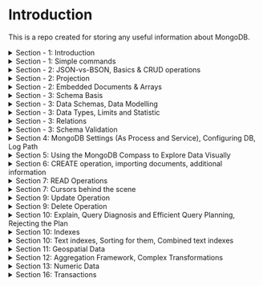 # Introduction 
This is a repo created for storing any useful information about MongoDB.

<details>
<summary>Section - 1: Introduction</summary>

* MongoDB Data structure:  

![mongoDB](Section-1/intro-structure.jpg)

* MongoDB data format (document-oriented storage format):

![data-format](Section-1/2-data-format.jpg)

* BSON data-format and what is under the hood:

![BSON](Section-1/3-no-schema.jpg)

* MongoDB Ecosystem:

![Ecosystem](Section-1/4-ecosystem.jpg)

* Work with MongoDB:

![mongodb](Section-1/9-work-with-mongo.jpg)
![mongodb2](Section-1/10-inside.jpg)

* Implicit operations in Mongo:

![console output](Section-2/1-implicit.jpg)

## Start working with MongoDB

To add mongo command to your command line:  
<b> win - environment variables - advanced tab - environment variables</b>  
Add here a path to your mongoDB.
![image how to do that](Section-1/5-cmd-configuration.jpg)

[useful link](https://dangphongvanthanh.wordpress.com/2017/06/12/add-mongos-bin-folder-to-the-path-environment-variable/)

<b>BTW</b>, to continue working with course you have to stop MongoDB service and start db manually
using "mongo" command from a console. Without it "mongo" command will open mongo service instead of real db.

to stop service - open CMD as admin and `net stop Mongo`

<b>Last step:</b>  
* To make default data storage location: create "data" folder in C: drive and put folder "db" within.
* Otherwise: create another directory (i.e. D:\mongodb-data\db) and put command in cmd:
`mongod --dbpath D:\mongodb-data\db`

<b>Pay attention:</b>
You have to leave your process running (cmd console should be opened) to work with mongoDB service.

* CMD - `mongo`

And now you are in the mongo shell where you can run your commands and queries.
</details>

<details>
<summary>Section - 1: Simple commands</summary>

* `show dbs` - will show existing dbs in selected repository (`--dbpath D:\mongodb-data\db`)
* `use Your_db_name` - will switch to db with selected name. If db does not exist - it will create it automatically.
* `db.products.insertOne({name: "A Book", price: 29.99})` - will create a table named products (it does not exist too) 
in db which we connected to and insert a document inside it.  
Pay attention on non-existing quotation mark in "keys" - you can use key naming without quotations, they will be added
under the hood.  

Here is a console output. InsertedId - generated uniqueId for this insert, acknowledged - it confirms that this data is inserted.
![console output](Section-1/7-console-output-after-insert.jpg)

* `db.products.find()` - retrieves you all data from collection (from table in SQL world).
* `db.products.find().pretty()` - show this data formatted.
![pretty](Section-1/8-find-pretty.jpg)
</details>

<details>
<summary>Section - 2: JSON-vs-BSON, Basics & CRUD operations</summary>

### Summary
![summary](Section-2/24-Summary.jpg)

### Json vs Bson:
![json-vs-bson](Section-2/2-json-vs-bson.jpg)

* You can set _id field manually and do not rely on autogenerated id.
BTW, you can't insert another document with the same _id.

![id](Section-2/3-_id-field.jpg)

## CRUD Operations:

![crud](Section-2/4-crud-1.jpg)
![crud](Section-2/5-crud-2.jpg)

### Read 
Simple filter: `db.flight.find({intercontinental: true}).pretty()`;
Greater than ($gt): `db.flight.find({distance: {$gt: 10000}}).pretty()`;
FindOne: `db.flight.findOne({distance: {$gt: 10000}})`

### InsertMany and Show results using find. Cursor  
Find does not show you all results, it shows you a cursor by default:  
![cursor](Section-2/11-insert-many.jpg)
![cursor](Section-2/12-find-cursor.jpg)

* Bare in mind that mongodb will increment Id to keep the proper element's order. First came element will contain minor identifier:

![crud](Section-2/6-insert-many.jpg)

### UpdateOne
`db.flight.updateOne({distance: 12000}, {$set: {marker: "new field delete"}})` - will update first document which contains distance: 12000.  
Pay attention on <b>$set</b> - all reserved words start from dollar sign. 
This operator means that you would like to update your document with new field.

### UpdateMany
`db.flight.updateMany({}, {$set: {marker: "to Delete!"}})` - empty curly braces `{}` mean all documents in collection.

### Update
`update` operation works like `updateMany`:  
![crud](Section-2/7-update.jpg)

As you may have noticed first modification using set to `delayed: true` has no modified results because our document already
has this value. When we changed the value to false - log shows us that our value has been changed.

The difference between them - you can use it without `$set` operator, update does accept this syntax.
But it works on another manner:
![crud](Section-2/8-update-2.jpg)

It will override all key-value pairs in document!
![crud](Section-2/9-update-3.jpg)

It works very close to `replaceOne`:
![crud](Section-2/10-replaceone.jpg)

### Delete
`db.flight.deleteOne({departureAirport: "TXL"})` - departureAirport: "TXL" will be used as filter to find what exactly
 we want to delete from collection. Only first found a document with "TXL" will be deleted.

### forEach
It is possible to use .forEach operation after find() to do something with every element after filtering:
`db.passengers.find().forEach((passengerData) => {printjson(passengerData)})` - Bear in mind that `forEach` uses syntax according
your MongoDB driver. Shell uses Nodejs syntax.

Pay attention:
That's why you can't use `pretty()` after findOne() method - `pretty()` is a method of a Cursor, findOne does not return cursor,
(and `pretty()` does not exist for a single value), findOne returns a sole value.

</details>

<details>
<summary>Section - 2: Projection</summary>

### Projection
Projection means a mechanism to avoid overfetching from database.  
You can use it as a parameter in `find` method:
* `find({}, {name: 1})` - first parameter is a filter, the second is projection. 1 means - "include this data".

![projection](Section-2/13-projection-overfetching.jpg)
![projection](Section-2/14-projection-2.jpg)

By default it will send you objects with _id (because it is a default property) and "name".

* To exclude _id (or any other field) - `find({}, {_id: 0})` - 0 means exclude.
![projection](Section-2/15-projection-3.jpg)

To only name - `find({}, {name: 1, _id: 0})`/

</details>

<details>
<summary>Section - 2: Embedded Documents & Arrays</summary>

![embedded](Section-2/16-Embedded-doc.jpg)
![embedded](Section-2/17-Embedded-array.jpg)

## Array examples:
![arrays](Section-2/18-embedded-doc-example.jpg)
![arrays](Section-2/19-embedded-doc-example-2.jpg)
  
## Simple arrays with find method
![arrays](Section-2/20-arrays-of-string.jpg)
![arrays](Section-2/21-arrays-filter-by.jpg)

## Array of objects with find method
to use find in embedded document you have to use ".":
`find({"status.description": "your_value"})`

description is an embedded document inside status.  
Pay attention that you must use double quotation around `status.description`.

![arrays](Section-2/22-arrays-filter-by.jpg)
![arrays](Section-2/23-arrays-filter-by.jpg)

</details>

<details>
<summary>Section - 3: Schema Basis</summary>

![schema](Section-3/1-schema.jpg)
![schema](Section-3/2-schemaless-to-sqlworld.jpg)
![schema](Section-3/3-schemaless-to-sqlworld-2.jpg)

* SQL Approach (the same structure for all documents):  
You can assign null to your property. The value of such property will not be assign, but the property will be shown
in your data structure.
`db.products.insertOne({name: "Book", details: null})`

</details>

<details>
<summary>Section - 3: Data Schemas, Data Modelling</summary>

![data-modelling](Section-3/6-data-modelling.jpg)
</details>

<details>
<summary>Section - 3: Data Types, Limits and Statistic</summary>

[good link about how mongodb works inside](https://www.datadoghq.com/blog/monitoring-mongodb-performance-metrics-mmap/)

* Data Types:
![types](Section-3/4-Value-types.jpg)

* to get statistic from your database you have to use `stats()` command;
![stats](Section-3/5-stats.jpg)
To prove that it stores a number instead of float you can use `typeof db.numbers.findOne().a` command.

* MongoDB has a couple of hard limits - most importantly, a single document in a collection (including all embedded documents it might have) must be <= 16mb. Additionally, you may only have 100 levels of embedded documents.
[additional-info](https://docs.mongodb.com/manual/reference/bson-types/)

1. NumberDecimal creates a high-precision double value => NumberDecimal("12.99")
2. NumberInt creates a int32 value => NumberInt(55)
3. NumberLong creates a int64 value => NumberLong(7489729384792)

</details>

<details>
<summary>Section - 3: Relations</summary>

##One to One Relations
![relations](Section-3/7-relations-1.jpg)
![onetoone](Section-3/one-to-one/8-relations-one-to-one-1.jpg)
![onetoone](Section-3/one-to-one/9-relations-one-to-one-2.jpg)

* Example with one-to-one relations and call the data using two steps and variable:

![onetoone](Section-3/one-to-one/10-relations-one-to-one-3.jpg)

It's not the best option of storing data. In such case better to store data like embedded data inside patient document.
In most cases better to use embedded approach. 

* Another one-to-one examples, but using references. You still opt to use different collections: 
It could be possible useful if you try to analyze your data. And it's very good if your data stores in different
collections (for load balancing, for example. Or because we are interesting only in cars).

![onetoone](Section-3/one-to-one/11-relations-one-to-one-reference-4.jpg)
![onetoone](Section-3/one-to-one/12-relations-one-to-one-reference-5.jpg)

##One to Many Relations
![onetomany](Section-3/one-to-many/1-one-to-many-schema-1.jpg)
* And brief example of ref and embedded approaches:

![onetomany](Section-3/one-to-many/2-one-to-many-approaches.jpg)
* Additional example:

![onetomany](Section-3/one-to-many/3-additional-example.jpg)

##Many to Many Relations
![manytomany](Section-3/many-to-many/1-collection-relations.jpg)
* Sql World approach with 3 tables, one of them stores a joint data:

![manytomany](Section-3/many-to-many/2-sql-world-approach.jpg)

* MongoDB Approach:

![manytomany](Section-3/many-to-many/3-mongo-db-approach.jpg)

It allows us to use references within one of the data tables.
Advantages from sql and mongo worlds.
Also no reason to use fully embedded approach for some reasons (over-fetching, possible not up-to-date data and so on).

* Summary:
![summary](Section-3/many-to-many/4-summary.jpg)

## Merging And Joining with $lookup()
![aggregate](Section-3/8-merge-aggregate-lookup.jpg)
* Initial doc is:

![aggregate](Section-3/9-merge-aggregate-lookup2.jpg)
* And the result of aggregate + lookup operator:

![aggregate](Section-3/10-merge-aggregate-lookup3.jpg)

</details>

<details>
<summary>Section - 3: Schema Validation</summary>

![validation](Section-3/validation/1-validation-schema.jpg)
![validation](Section-3/validation/2-levels-and-actions.jpg)

* To declare validation for new collection you have to use explicit collection creation using `createCollection` method.
first  parameter is a new collection name.  
second parameter is its structure: validator + $jsonSchema = validate the schema.
1. Right now $jsonSchema is strongly recommended approach.
2. bsonType: "object" - every coming element should be object-like.
3. required: [] - array of required fields.
4. description - error message.
5. items - you can define nested elements validation.
6. validationAction: 'warn' - only warns you about errors in validation, but not blocks you to send a new document.
<pre>
db.createCollection("newNameOfCollection", {
validator: {
    $jsonSchema: {bsonType: "object", required: ["title", "text", "creator", "comments"], 
    properties: {
     title: { bsonTYpe: "string", description: "must be a string and is required" },
     text: { bsonType: "string", description: "must be a string and is required" },
     creator: { bsonTYpe: "objectId", description: "must be an object and is required" },
     comments: { 
        bsonTYpe: "array",
        description: "must be an array!"
        items: { 
            bsonType: "object",
            required: ["text", "authors"] 
            properties: {
                 text: {
                     bsonType: "string",
                     description: "text must be a string!!"
                 },
                 author: {
                     bsonType: "objectId",
                     description: "author must be an objectId"
                 }
               }
            }
        }
    }
}})
</pre>

* To add\modify validation to already existed collection you have to:
<pre>
db.runCommand({
    collMod: "posts",
    validator: { ...YOUR_VALIDATION_STRUCTURE_AS WE DID BEFORE }
    validationAction: 'warn'
    })
</pre>

this code will succeed. You could see a warning in the log file.(next lecture).

</details>

<details>
<summary>Section 4: MongoDB Settings (As Process and Service), Configuring DB, Log Path</summary>

#### mongod parameters

`--directoryperdb` - each db will be stored in a separate directory (under defined by --dbpath)
 Instead of collection of files - collection of nested folders.

* Linux:
`--fork` - fork process. Works only for Linux. 
[mongodb start vs mongod --fork](https://stackoverflow.com/questions/21329618/whats-the-difference-between-service-mongodb-start-and-mongod/48459859)
to kill MongoDB service process: `use admin` to switch to admin database. And `db.shutdownServer()`;

* Windows:
To run background MongoDB as background service: `net start MongoDB`.  
This command provides you ability to run Mongo as background service.
to kill MongoDB service process: `net stop MongoDB`.

### Save your configurations into configuration file and use it
[configuration file example](Section-4/mongod-configuration-example.cfg)  
To use config file with mongod:
`mongod --config C:/mongod-configuration-example.cfg`
or
`mongod --f C:/mongod-configuration-example.cfg`

It allows you to make a snapshot or blueprint of your mongod configurations.  
Another useful information could be found at mongodb documentation.

### Help
to use help just type help:  
`help admin` - administrative help  
`help connect` - connecting to a db help  
`help keys` - key shortcut
`help misc` - misc things to know
`help mr` - mapreduce.

</details>

<details>
<summary>Section 5: Using the MongoDB Compass to Explore Data Visually</summary>

The MongoDB Compass Docs:   
[https://docs.mongodb.com/compass/master/install/](https://docs.mongodb.com/compass/master/install/)  
Full free version of CompassDB is available free for community.

You can use compass to create databases, collections and documents.
![example](Section-5/1-compass-collection-creation-insert-document.jpg)
Additional features:
![features in compass](Section-5/2-tabs.jpg)

</details>

<details>
<summary>Section 6: CREATE operation, importing documents, additional information</summary>

Available methods:
![methods](Section-6/1-available-methods.jpg)

### Insert
* insert method also works, but not recommended.

* For example after using `db.persons.insert({name: "Phil", age: 25})` you do now await that this new person has an Id, but it has.  
Unlike the insertOne method insert does not show you its new "_id". It could be a real disadvantage, because in real create
operations you want to get an Id of just created object and then - immediately use it in your app (It's an extremely helpful in most cases).

The same story vs insertMany. Its output is not very helpful at all:
![insertmany](Section-6/2-insert.jpg)

### InsertMany
If you use insertMany and send elements with non-unique declared "_id" field - it will raise an error, 
but all elements until <b>first</b> error will be successfully added.  
 
* For example, this one will fail after trying to add "cooking" again:
![insertmany](Section-6/3-insert-many.jpg)
![insertmany](Section-6/4-insert-many.jpg)
* It does not rollback elements which succeeded in inserting.

* To change this behavior you have to use second argument in insertMany method, <b>ordered</b>:  
ordered option will specify how your insert works. If you set it to `ordered: false` all your elements except failed will be inserted.  
In other words, it will continue inserting after fail.
![insertmany-ordered-false](Section-6/5-insertmany-ordered-false.jpg)

* Tip: To Rollback your insert entirely you have to use transactions from transaction module.

### WriteConcern
![writeconcern](Section-6/6-w-j-parameters.jpg)

* What w:0 allows you - it allows you to get immediate response without waiting real data adding to any instance.
The response will be "acknowledge: false" - which means "we are not sure does your request reach the server or not".  
It is super fast, but obviously it does not let you know anything about operations.
![writeconcern](Section-6/7-acknowledge-false.jpg)

* Why storage engine does not store document on the disk first?
because this operation could be quite heavy (take care about indexes, for example), better to store the info into the 
memory first and after that - set it to the disk using "journal ("TODO")".

* Timeout option allows you control create operation time in situations with bad network connection, for example.
in milliseconds.

* Journal parameter (undefined or false is a default parameter):
![journal](Section-6/8-journal.jpg)

### Atomicity
![atomic](Section-6/9-atomic.jpg)

# Importing Data
to import data from json file you have to use `mongoimport`. This command is available globally (not from Mongo terminal mode).
`-d` -database
`-c` -collection name (could be implicitly created)
`--jsonArray` - let your command to know that you send multiple objects, not only one
`--drop` - drop collection before adding (if the collection exist and not empty)
![import](Section-6/10-import-tool.jpg)

</details>

<details>
<summary>Section 7: READ Operations</summary>

## Structure:
![method-filter-operator](Section-7/0-method-filter-operator.jpg)
### Operators:
![operators](Section-7/1-operators.jpg)
![operators](Section-7/2-operator-examples.jpg)

#### Comparision Operators:
1. Examples how to work with top-level properties:
`db.movies.find({runtime: {$eq: 60}})` == `db.movies.find({runtime: 60})`
It's also possible to use not equal operator using `$ne`.
Others could be found in the official documentation.

2. How to work with non-top level properties (because we possibly have lots of embedded fields):
`db.movies.find({"rating.average": {$lt: 60}})` - average is lower than 60.

**Hint 1**: Is you have some genres for your movies in the array, and you try to find "Drama" movies with
`db.movies.find({genres: "Drama"}).pretty()` it also returns you movies with the array of genres where "Drama" is included in.
![array-of-elements-and-filtering](Section-7/3-genres-array-and-filter-operator.jpg)

If you want to find exact films with only "Drama" in array you have to use next operator:
`db.movies.find({genres: ["Drama"]}).pretty()` - will return you only Drama in an array.

**Hint 2**: Pay attention on capital "D" in "Drama" equality. If you try to find any movie with "drama" genre - it will not return you anything.
Case sensitive searching.

#### Logical Operators (nor, or, not, and):
* OR (which means composition of 2 operators):  
`db.movies.find({"rating.average": {$or: [{"rating.average": {$lt: 5}}, {"rating.average": {$gt: 9.3}}]}})` - returns all movies where average rating
is lower than 5 or greater than 9.3.

* NOR very similar with OR:
`db.movies.find({"rating.average": {$nor: [{"rating.average": {$lt: 5}}, {"rating.average": {$gt: 9.3}}]}})` - returns you all movies
Where all conditions do not work (not higher than 9.3 and not lower than 5). Simply say it's the inverse of our previous check.

* AND:
`db.movies.find({"rating.average": {$and: [{genres: "Drama"}, {"rating.average": {$gt: 9.3}}]}})`

The alternative of that is:
`db.movies.find({"rating.average": {$gt: 9}, genres: "Drama"})` - it works the same because by default MongoDB has the concatenation mechanism.  
But what the point of having 2 different ways to get the same results?  
**Here the answer**:  
`db.movies.find({genres: "Horror", genres: "Drama"})` - works in command prompt, but prohibited in Javascript because you can't declare 2 objects keys
with the same name.  
`db.movies.find({$and: [{genres: "Horror"}, {genres: "Drama"}]})` - but this one will work like a charm.  

**But pay attention.**  
`db.movies.find({genres: "Horror", genres: "Drama"})` option will return you results with movies which have
single genres "Drama" or "Horror". Why is that? Because it replaces previously declared "genres" with new value "Drama" (which was declared the last):  
How to check that?  
`db.movies.find({genres: "Horror", genres: "Drama"}).count()` - 23 elements.  
`db.movies.find({genres: "Drama"}).count()` - 23 elements.  
 
**Conclusion**: if you need to use and with one field - you have to use `$and` syntax.

* NOT:
Inverts the result of your filter:  
`db.movies.find({"runtime": {$not: {$eq: 60}})` - not equal to 60.
`db.movies.find({"runtime": {$ne: 60}})` - not equal to 60 too.

#### Element Operators:
Allows you to work with the data of different types - for example when phone number has integer type and string type.
Also, it allows you to check does this property exist and so on:

##### $exist:
`db.users.find({age: {$exists: true}}).pretty()` - shows you which documents have declared age field.  
Pay attention it will return you documents with defined age with "null" value as well.  
To avoid that let's do next:
`db.users.find({age: {$exists: true, $ne: null}}).pretty()` - will return you documents with defined age which is not null.

###### $type:
`db.users.find({phone: {$type: "double"}}).pretty()`
`db.users.find({phone: {$type: ["double", "string"]}}).pretty()` - works as well if you would like to check on multiple types.

###### $regex allow you to search with text (But be aware it has no super performance, especially with big texts, better to use indexes):  
`db.movies.find({summary: {$regex: /musical/}})` - for example it will look for "non-full equality".
But again, it's not the best way of doing that.  
Example:
1. Data:  
`{
               "_id" : ObjectId("5f0f2d0c461a206f6b3ab0a8"),
               "volume" : 100,
               "target" : 120
}
{
               "_id" : ObjectId("5f0f2d0c461a206f6b3ab0a9"),
               "volume" : 89,
               "target" : 80
}
{
               "_id" : ObjectId("5f0f2d0c461a206f6b3ab0aa"),
               "volume" : 200,
               "target" : 177
}`

###### $expr:
2. Find all elements where volume is higher than target:
`db.sales.find({$expr: {$gt: ["$volume", "$target"]} })`  
* $expr - expression
* "$volume" and "$target" - name of the fields 

2.1 It also could be more complex. For example find elements where volume is also higher than additional const value + target is higher than some const value:
`> db.sales.find({$expr: {$gt: [{$cond: {if: {$gte: ["$volume", 190]}, then: {$subtract: ["$volume", 30]}, else: "$volume"}}, "$target" ]}})`
* $cond is related to expression $expr. Condition `$cond` allows you to describe complex conditions.
this condition must be `$gt` greater than `"$target"`.
* $subtract - subtract one value from another
* if then else condition
Result:
`{ "_id" : ObjectId("5f0f2d0c461a206f6b3ab0a9"), "volume" : 89, "target" : 80 }` - because only this documents suits to our condition

if we change our subtract from 30 to 10:
`> db.sales.find({$expr: {$gt: [{$cond: {if: {$gte: ["$volume", 190]}, then: {$subtract: ["$volume", 10]}, else: "$volume"}}, "$target" ]}})`  
Result will be:  
`{ "_id" : ObjectId("5f0f2d0c461a206f6b3ab0a9"), "volume" : 89, "target" : 80 }
 { "_id" : ObjectId("5f0f2d0c461a206f6b3ab0aa"), "volume" : 200, "target" : 177 }` - two values instead of one in the result set.

##### Querying Arrays ($size, $all, $elemMatch):
to find something through complex objects in arrays, for example nested object  
`hobbies: [{title: "Sports", frequency: 3}, {title: "Cooking", frequency: 2}]`
Answer:  
`db.users.find({"hobbies.title": "Sports})` - you can use this operator for nested arrays. Will query all documents which include Sport in hobbies array.

* $size, $all  
Find all movies with genres action and thriller AND size or genre array should be 2. Will query only movies with exact genres.  
`db.movies.find({$and: [{genre: {$all: ["action", "thriller"]}}, {genre: {$size: 2}}]}).pretty()`

* $elemMatch  
Find all users who have hobby "Sports" with frequency 2. Data:  
`hobbies: [{title: "Sports", frequency: 3}, {title: "Cooking", frequency: 2}]`
Answer:  
`db.users.find({$and: [{"hobbies.title": "Sports"}, {"hobbies.frequency": 2}]})` - will not work. It will find all documents with independent values. For example if someone has any hobby with frequency 2 + Sports with frequency 3.  
Here we basically can use $elemMatch:  
`db.users.find({"hobbies": {$elemMatch: {title: "Sports", frequency: 2}}})` - will work.  
**Pay attention on "title" - i use it without writing parent node "hobbies.title" because it returns you the nested document**
 
* Additional example: to find all movies where rating array contains only values between 8 and 10 (using $all and $elemMatch):  
Data Structure:  
`{
         "_id" : ObjectId("5f0f3ddeb1feccd1e8f78a67"),
         "title" : "Supercharged Teaching",
         "meta" : {
                 "rating" : 9.3,
                 "aired" : 2016,
                 "runtime" : 60
         },
         "visitors" : 370000,
         "expectedVisitors" : 1000000,
         "genre" : [
                 "thriller",
                 "action"
         ],
         "ratings" : [
                 10,
                 9,
                 9
         ]
}`  
Answer:   
`> db.movies.find({ratings: {$all: [{$elemMatch: {$gt: 8}}, {$elemMatch: {$lt: 10}} ]}}).pretty()`

</details>

<details>
<summary>Section 7: Cursors behind the scene</summary>

![cursors](Section-7/4-Cursors.jpg)

#### Cursors. Base understandings and additional functions.

* `count()` - using count with a cursor you can find out how much documents you can get.
`db.movies.find().count()`
BTW, when we make such call - we make a call to memory, not to data which comes from file. It happens because after his inner command "run"
it places data into the memory.

* `find()` - when you make a call with find() from the console you can type "it" to get next batch of documents. The MongoDb driver has another command and mechanism to
make the same.

* `next()` - this method works in console and directly with mongoDb driver.  
`db.movies.find().next()`

1. If you call `next()` several times - it will return you the same element? Why? because it executes it from scratch.  
If you store somewhere your dataCursor and make the `next()` call from it - it will return you next element every time.

Example:  
`const dataCursor = db.movies.find() dataCursor.next()`
if you call dataCursor - it will return you 20 documents again.  

2. `forEach` - another operation which could be used with cursor.  
Example:  
`dataCursor.forEach(doc => {printjson(doc)})`. printjson - method provided by MongoDb driver which prints your document on the screen.
**Pay attention. You will no longer able to use "it" to see more. After using forEach with the cursor it will return you all remain documents in db (obviously after prev next() calls)**

3. if you make a call to `next()` after `forEach` - it will show you an error because the cursor will be exhausted.  
You can check it using `hasNext()` function with cursor: `dataCursor.hasNext()`, With hasNext you can safety use `next()`.

#### Cursors. Sorting results.
You can sort alphabetically, or by number. You have to call it after `find()` and before `pretty()`.
`db.movies.find().sort({"rating.average": 1}).pretty()`  
1 - means ascending  
-1 - descending. Returns doc with the highest average rating first.

You can use several sorting fields:  
`db.movies.find().sort({"rating.average": 1, runtime: -1}).pretty()` - by average rating, then by runtime.

* Tip: For obvious reasons sort is available only for cursors after find, it is not available after findOne().

#### Cursors. Skipping and Limiting.
* `skip()`. You can use skipping for pagination on your website, for example.  
`db.movies.find().sort({"rating.average": 1, runtime: -1}).skip(10).pretty()` -- skip 10 documents.
We are also able to skip much higher than 20 (default cursor documents amount). It is possible to `skip(100)` for example.

* `limit()`. Limit allows you to limit amount of documents retrieving by the cursor.  
Interesting detail.
`db.movies.find().sort({"rating.average": 1, runtime: -1}).skip(10).limit(10).count()` - returns you total amount of documents in the collection.  
But if you try to see results by `db.movies.find().sort({"rating.average": 1, runtime: -1}).skip(10).limit(10).pretty()` - it will return you only 10 elements.
This method is also very useful for pagination.

**Pay attention. Orders of the methods matter! It matters when you use directly with a driver. But using with a cursor it doesn't matter, cursor place it in the right order for you under the hood!**

#### Cursors. Projection.
##### Projection for objects and embedded documents:  
* Using projection you can control which data returned. What does it mean? It means how we extract the data fields.  
To do that you have to pass second argument to `find`. First one is responsible for the filter criteria.  
`db.movies.find({}, {name: 1, genres: 1, runtime: 1, rating: 1, image: 0}).pretty()` -- all fields which are not mentioned here (or if they were mentioned explicitly with 0) - are not included.  
* There are one exception - _id field. It is included if you don't specify it with 1. You can exclude it  set to 0 explicitly:  
 `db.movies.find({}, {name: 1, genres: 1, runtime: 1, rating: 1, image: 0, _id: 0}).pretty()`
* you could also project for embedded documents:  
 `db.movies.find({}, {"schedule.time": 1}).pretty()` - will return you a schedule embedded document only with mentioned field. Other fields will not be included.

##### Projection for arrays:

1. `db.movies.find({"genres": "Drama"}, {"genres.$": 1})`  - This query means that we filtering every movie by genres which include "Drama" (genres is an array). But after that we tell mongo to fetch only first genre from the array.  
![cursors](Section-7/5-projection-for-arrays.jpg)
Another example: 
![cursors](Section-7/6-projection-for-arrays-2.jpg)
It looks a bit strange. Let me explain how it works. Technically "Horror" is a first matching element. Drama is lower. That's why after projection we see only him.

2. `$elemMatch`. Sometimes your want to pull some items which are not you queried for. In such situation you can use $elemmatch. It also available for you in projection.  
`db.movies.find({"genres": "Drama"}, {genres: {$elemMatch: {$eq: "Horror"}}})` 
![cursors](Section-7/7-projection-for-arrays-3.jpg)
You see empty field because "Horror" did not simply include into them.

##### Projection. $slice for arrays.
`$slice` allows you to pull specified amount of elements from array.
`db.movies.find({"genres": "Drama"}, {genres: {$slice: 2}, name: 1}})` - this example will return you series with name, id(added by default) and 2 genres.  
With slice operator you can use array form:
`db.movies.find({"genres": "Drama"}, {genres: {$slice: [1, 2], name: 1}})` - first parameter is amount of elements what you would like to skip. The second one - is the amount of element to pull.

</details>

<details>
<summary>Section 9: Update Operation</summary>

![update](Section-8/1-intro.jpg)
#### Updating fields using "updateOne()", "updateMany()" and $set.

</details>

<details>
<summary>Section 9: Delete Operation</summary>

1. `deleteOne` operator let you delete one with query selector:  
`db.persons.deleteOne({name: 'Chris'})`

2. `deleteMany` let you delete several records match your condition:  
`db.persons.deleteMany({age: {$gt: 30}, isSporty: true}})`
`db.persons.deleteMany({age: {$exist: false}, isSporty: true}})`

3. to delete all records in collection:  
`db.persons.deleteMany({})`
`db.persons.drop()` - but pay attention, for the application it's not a typical task, and you should add some restriction to  forbid such action.
Delete some records is okay, but drop of all collection looks like a strange wish. 
`db.dropDatabase()` - to drop the entire database. To drop it you must first use another database using `use` operator and then call `dropDatabase` on your target you need to delete.
</details>


<details>
<summary>Section 10: Explain, Query Diagnosis and Efficient Query Planning, Rejecting the Plan</summary>

#### Explain()
To understand what mongoDB did and how it derived results for any commands (except insert) you can use `explain`:
![explain](Section-10/4-explain.jpg)
![explain](Section-10/8-explain-params.jpg)

* Under `winning plan` you might notice stage: COLLSCAN. It means it looked throughtout entire collection to find a result set.
* Also here is `rejectedPlans` - plan which were tried but they was worst than winning by performance.
This property is an empty collection because of no plans except COLLSCAN to find all results in a current situation.

Explain has a bunch of commands:
`db.contacts.explain("executionStats").find({"dob.age": {$gt: 60}})` - detailed explanation.
* `"executionTimeMillis" : 0,` - tells you about execution time.
* ` "totalDocsExamined" : 5000,` - docs in our collection (because of COLLSCAN).  

### Efficient Queries 
![explain](Section-10/9-explain-covered-queries.jpg)
Let's discuss "totalDocsExamined" parameter. It should be as low as possible. For example, if you are looking for a document
with name "Max" in your collection, and you have an index on this field - you will notice the "totalDocsExamined" value will not be null (even if you have a one document in your collection).  

Index has not only pointer to the document, but also a value - in this situation the name will be his value. To avoid this extra-examination - let's change our query from  
`db.persons.explain("executionStats").find({name: "Max"})`  To `db.persons.explain("executionStats").find({name: "Max"}, {_id: 0, name: 1})`.  
You will notice 'totalDocsExamined' will become 0. It will use the value "Max" directly from the index, but not from the pointed data itself.

### How mongoDB rejects the plan
How exactly does mongodb figure out which plan is better?  
1) Mongo does through indexes which could help you with your query. (for example if you have an index for 2 fields - should mongo use only first field from index or both)
`db.persons.createIndex({"dob.age": 1, name: 1})`  
`db.persons.find({name: 'Max', age: {$gt: 29}})`. One of the rejected plans will be the plan which uses only age field (it can't use a name field because name is not on the first place)
MongoDb does the race for approaches between each other and tests which one can query 1000 documents first.  
![explain](Section-10/10-winning-plan.jpg)

Another options why mongodb will make the race again:
![explain](Section-10/11-update-plan-conditions.jpg)

* To understand what plans had a race you have to call `db.persons.explain("allPlansExecution").find({name: 'Max', age: 29})`.  
It will scan all indexes for you and how they perform with your data with comparisons how long they would take in different combinations or entirely without them.

</details>

<details>
<summary>Section 10: Indexes</summary>

![indexes](Section-10/1-intro.jpg)
![indexes](Section-10/2-indexes.jpg)
![indexes](Section-10/3-speed.jpg)

### 2 Ways how to create indexes
![indexes](Section-10/15-2ways-of-creating-indexes.jpg). 
If you add you index in a foreground you locks your collection on writing. It's not able for production db. That's why you can use index creation in a background.
1) To create it in a classic way (foreground) - `dp.yourcollection.createIndex({field: 1})`.  
2) To create it in a background - `dp.yourcollection.createIndex({field: 1}, {background: true.})`

### Explain()
To understand what mongoDB did and how it derived results for any commands (except insert) you can use `explain`:
![indexes](Section-10/4-explain.jpg)

* Under `winning plan` you might notice stage: COLLSCAN. It means it looked throughtout entire collection to find a result set.
* Also here is `rejectedPlans` - plan which were tried but they was worst than winning by performance.
This property is an empty collection because of no plans except COLLSCAN to find all results in a current situation.

Explain has a bunch of commands:
`db.contacts.explain("executionStats").find({"dob.age": {$gt: 60}})` - detailed explanation.
* `"executionTimeMillis" : 0,` - tells you about execution time.
* ` "totalDocsExamined" : 5000,` - docs in our collection (because of COLLSCAN).  
Result before index:  
![indexes](Section-10/7-explanation-before-index.jpg)  

### Index. Default index.
* To get all indexes you have to type:
`db.persons.getIndexes()`.  Mongodb always maintains the default index in _id field for you.

* To create an index you have to type:
`db.persons.createIndex({"dob.age": 1})`  
1 - for ascending order in the index.  
-1 - for descending order in the index.  
It doesn't make much sense except situations when you do sort of your results - it will speed up your query.  
![indexes](Section-10/5-create-index.jpg)

after that let's see how changed our query explanation:  
![indexes](Section-10/6-explanation-after-index.jpg)  

Execution time downs to 3.  
And now you might see 2 stages in scan - `fetch` and `ixscan`:  
`ixscan` - goes through indexes to find needed keys (which fits our requirements).  
`fetch` - goes through the key collection and gets all results.

Other values could be compared with previous slide.

**Pay Attention**
* The restriction of index is the data fetching trying to find very common values or non-existent values:
`db.contacts.explain("executionStats").find({"dob.age": {$gt: 20}})` - this query will work twice slower than without indexes at all
because all our persons are older than 20, and our query must check all indexes and then - all records (5000 index keys + 5000 elements in collection).  
* Indexes are also inefficient for boolean (because of only 2 values) and for string field "gender" (for example).

Take care about your query scenarios. Indexes are very useful if your data spread well.

### Index, Parameters order in your query and index fields ordering.
if you create an index for 2 fields:  
`db.persons.createIndex({"dob.age": 1, name: 1})`  
It doesn't matter how you call your data:  
`db.persons.find({name: 'Max', age: {$gt: 29}})` or `db.persons.find({age: {$gt: 29}, name: 'Max'})`.  
Index will be applied for both. MongoDb automatically reverse parameters in query for us.

### Compound Index
To create compound index: `db.persons.createIndex({"dob.age": 1, gender: 1})`.  
Obviously this index would be helpful when you're using filter by age and gender.
**But pay attention**, despite how SQL works this compound index in mongodb will speed up your queries which filter only "dob.age".
1) It happened because indexes work from left to right and the `db.persons.find({"dob.age": {$gt: 35}})` will also use `"indexName: "dob.age_1_gender_1".` compound index.  
2) For `gender` alone it does not work.

### Indexes for Sorting
For ordering Mongodb uses only 42MB of internal storage (for fetched documents) and if you don't use indexes you can face with timeout (when too much data to sort and it's not possible for mongo).
That's why you need indexes not only to speed up your queries but also be able to make such query.

### Unique Index
`db.persons.createIndex({email: 1}, {unique: true})` - you have to simply add the parameter.

### Partial Index and Partial Filters
If would be useful if you need for example to query all people which are retired and older than 60.  
If you apply an index on your age field - your index would be unnecessary big. Index also eats your disk space.  
Partial indexes are drastically smaller and could be useful in some cases (for example, when you are looking persons only older than 60).  
In this situation you can apply a partial index:  
1) `db.persons.createIndex({"dob.age": 1}, {partialFilterExpression: {"dob.age": {$gt: 60} }})` - if your case just to filter all persons older than 60.  
2) `db.persons.createIndex({"dob.age": 1}, {partialFilterExpression: {gender: "male"}})` - but if you are filtering also by male gender. -- This index will apply only for documents with gender "male". 

**Be aware of the second index**  
What do i mean? I mean if you apply such index but you use the next query: `db.persons.find({"dob.age": {$gt: 60}})` - mongo will decide that's its too risky too use index with gender because you do not use gender in filtering explicitly.  
To call it properly and use your recently created index: `db.persons.find({"dob.age": {$gt: 60}, gender: "male"})`.

To control what's going on and why - use `explain()`.

#### Non-existing values and unique indexes
Also, be aware. If you add an unique index for field - undefined value will be also a unique value, you can't add two documents **without** this field.
`db.persons.insertMany([{name: 'Max', email: "testemail@gmail.com"},{ name: 'Anna' }, { name: 'Gregor' }])` - second and third doc are without email. And if you have an unique index on `email` field - Mongodb does not allow you to perform such InsertMany.  
To avoid such situation just use a partial index and set existing: `db.persons.createIndex({email: 1}, {unique: true, partialFilterExpression: {email : {$exists: true}}})` 

### Time-To-Live (TTL) indexes
Such kind of indexes could be useful for self-destroying data like sessions of users.  
`db.sessions.insertOne({data: "randomtext", createdAt: new Date()})`
`db.sessions.createIndex({createdAt: 1}, {expireAfterSecond: 10})` - expireAfterSeconds parameter works only on date fields. It could be added but will be ignored. This parameter means that this element will be deleted after 10 second from adding it to collection.

### Multi-key index, index for array
* Multikey index is an index which apply to arrays. You can find a boolean "multiKey" field in you winning plan using explain().  
* Let's add some data: `db.persons.insertOne({name: "Max", hobbies: ["Cooking", "Sports"], addresses: [{street: "Main Street"}, {street: "Second Street"}]})`.  
And now:  
`db.persons.createIndex({hobbies: 1})`
They work like classic index, but it stores differently. It pulls out all key from array and stores as a separate element in your index.  
If your array has 4k elements - your index also will store 4k elements one per each element in the array. You should bear this in mind.  
* It's also possible to use index on the array of objects, but it will use COLLSCAN instead of IXSCAN with the next query:  
`db.persons.createIndex({addresses: 1})`  
After using `db.persons.explain("executionStats").find({"addresses.street": "Main Street"})`
![indexes](Section-10/12-index-for-arrays.jpg).  
The reason of that, of course, because the index holds the whole documents, not the fields.  
* **BUT** If you change a bit your find operation to work with objects - it will work using IXSCAN:  
`db.persons.explain("executionStats").find({"addresses": {street: "Main Street"}})`
* Another capability is to create an index on another manner - on a field inside the documents:  
`db.persons.createIndex({"addresses.steet": 1})`. It also will be a multi-key index and will work like a charm with the `db.persons.explain("executionStats").find({"addresses.street": "Main Street"})`.

### Restrictions for array indexes
Restrictions relate to compound indexes for 2+ array fields.  
data: `db.persons.insertOne({name: "Max", hobbies: ["Cooking", "Sports"], addresses: [{street: "Main Street"}, {street: "Second Street"}]})`  
`db.persons.createIndex({name: 1, hobbies: 1})`. That does work. 1 multi-key(array) field. Another (name) is a string.
`db.persons.createIndex({addresses: 1, hobbies: 1})`. That does not work for 2 arrays fields.

</details>

<details>
<summary>Section 10: Text indexes, Sorting for them, Combined text indexes</summary>

#### Text indexes
* It's an ability to avoid regex using due it's not well performance.
![indexes](Section-10/13-text-index.jpg)  
How to properly create it:
`db.products.createIndex({description: "text"})` instead of `db.products.createIndex({description: 1})`.  
Will create a special index which allows you to search by a part of the description.

* To utilize it: `db.products.find({$text: {$search: "awesome"}})`.  
No worries about capital cases - all store in the index using lower-case.

* In base scenarios it doesn't really matter which order you place search words in. But sometimes it's important.
to use it with ordering you have to use "score" inside $search operator:
`db.products.find({$text: {$search: "awesome"}}, {score: {$meta: "textScore"}}).pretty()`
![indexes](Section-10/14-score-text-index.jpg)
You can use it to order you result set or find the best result for you:  
`db.products.find({$text: {$search: "awesome"}}, {score: {$meta: "textScore"}}).sort({score: {$meta: "textScore"}}).pretty()`

#### Drop text index
You can't drop text index by field writing `db.products.dropIndex({title: "text"})`; It doesn't work.
But you can drop it using indexname:
`dp.products.getIndexes()` and then get name from "name" field (i.e. "description_text")  
`dp.products.dropIndex("description_text")`

#### Combined Text indexes
Its not possible to create several text indexes on one document! But we can merge several text field into one text index.  
1) you have to drop your previous text index
2) you can add a new one on multiple fields: `dp.products.createIndex({title: "text", description: "text"})`

It will let you search by several fields using index and `db.products.find({$text: {$search: "A Bool title"}})` (which comes from title field)

#### Exclude words from text indexes
To exclude words from search you can simply use -t key:  
`db.products.find({$text: {$search: "Awesome -t-shirt"}})` - will exclude texts where "shirt" appears.

#### Setting Default Language, using weights.
* Default language: 
To manually assign default language you can simply say: `dp.products.createIndex({title: "text", description: "text"}, {default_language: "german"})`.
There is a list of support languages, you can't type here whatever you want.
What it allows you? It defines which words and articles\stopwords\prefixes will be removed. ('is will be removed in English', 'ist' will be removed in German) 

But if you use different languages in different languages better to do next:
`db.products.find({$text: {$search: "A Bool title", $language: "german"}})`

* Weights:
When you create a combined index you can specify your field weights. It could be important when mongo calculates the score of the results.  
`dp.products.createIndex({title: "text", description: "text"}, {weights: {title: 1, description: 10}})` - description would be worth 10 times as much as title.   
To check your weights and how it affets the final score:  
`db.products.find({$text: {$search: "awesome"}}, {score: {$meta: "textScore"}}).pretty()`

#### Case sensitive
`db.products.find({$text: {$search: "A Bool title", $caseSensitive: true}})`


</details>

<details>
<summary>Section 11: Geospatial Data</summary>

![intro](Section-11/1-intro.jpg)

### Adding
Structure:  
`db.places.insertOne({name: "California Academy", location: { type: <GeoJSON type>, coordinates: <coordinates> }})`
To add a GeoJSON location you have to write the next (For Point type):  
`db.places.insertOne({name: "California Academy", location: { type: "Point", coordinates: [-122, 47] }})`

### Geo Query
#### To find what is near to the next point:  
`db.places.find({location: {$near: {$geometry: { type: "Pont", coordinates: [-122, 47]}}}})`  
location comes from our collection field, it is not a reserved word.

you can use $maxDistance and $minDistance as well (in meters):
`db.places.find({location: {$near: {$geometry: { type: "Pont", coordinates: [-122, 47]}, $maxDistance: 30, $minDistance: 10}}})`  

First, it will show you an error:  
![error](Section-11/2-error.jpg)
To let it work you have to add a special GeoJSON index to your collection.

#### To find something inside certain area (inside polygon):
create a variable to manipulate data easier:  
`const p1 = [-122.4547, 37.774]`
`const p2 = [-122.4503, 37.766]`
`const p3 = [-122.5102, 37.76411]`
`const p4 = [-122.51088, 37.7711]`

to Find all of our points inside this polygon:  
`db.places.find({location: {$geoWithin: {$geometry: {type: "Polygon", coordinates: [[p1,p2,p3,p4,p1]]}}}})` - pay attention on the array inside array!

#### To find out is a User inside area (find all areas which your point belongs to):
1) let's store our area inside database first.  
`db.areas.insertOne({name: "Golden Gate Park", area: {type: "Polygon", coordinates: [[[-122.4547, 37.774], [-122.4503, 37.766], [-122.5102, 37.76411], [-122.51088, 37.7711], [-122.4547, 37.774]]]}})`
2) create index (on area field): `db.areas.createIndex({area: "2dsphere"})`
3) find all areas where your point belongs to: $geoIntersects  `db.areas.find({area:{$geoIntersects: {$geometry: {type: "Point", coordinates: [-122.49089, 37.7699] } }}})`  
It will return you your area which was previously added in areas collection.

#### To find everything inside radius:
pay attention on 1/6378.1 - translation from kilometers to radians.
`db.places.find({location: {$geoWithin: {$centerSphere: [[-122.4620, 37.7286], 1 / 6378.1 ]}}})`

### Geospatial index
to add an index:  
`db.places.createIndex({location: "2dsphere"})` - 2dsphere is a special index format for geospatial data.
location comes from our collection field, it is not a reserved word.

</details>

<details>
<summary>Section 12: Aggregation Framework, Complex Transformations</summary>

![aggregation framework](Section-12/1.jpg)
You can use pipeline stages in `db.collection.aggregate` and `db.aggregate methods`.  

**Pay attention**: aggregate use cursor, it will not loop up all your collection.
To speed up it you can use indexes to search through indexes first and take their advantages.

* To use multiline insert(leave your brackets open):  
![aggregation framework](Section-12/2-aggregate-multiline.jpg)

### Find stage using $match.
example: `db.persons.aggregate([{$match: {gender: "female"}}])`

### Group stage


</details>

<details>
<summary>Section 13: Numeric Data</summary>

![numeric data](Section-13/1-numbers.jpg)

### Int32
To insert a value of default type (float) into collection: `db.persons.insertOne({age: 29})`.  
To insert a number: `db.persons.insertOne({age: NumberInt(29)})` or `db.persons.insertOne({age: NumberInt("29")})`
It works in the shell. To use it in a driver - use provided capabilities.  

To check: `db.persons.stats()` and check the size property (the second one).

**Pay attention**: it you add a value which is out of range of Int32 - it will insert the possible maximum (and we don't get an error):  
`db.company.insertOne({valuation: Number("500000000000")})` -> valuation will be 705032704

### Int64
To add Int64 value (also for shell): `db.company.insertOne({valuation: NumberLong(50000000000)})` or `db.company.insertOne({valuation: NumberLong("50000000000")})`.  
To check: `db.persons.stats()` and check the size property (the second one).

**Pay attention**: despite NumberInt behavious NumberLong raises an error if you reach the long value limit. But if you inserting it using string (with quotation marks) - it will store a maximum of possible values.

Also, keep in mind that Javascript (shell behind the driver) - use string instead of real numbers. that's why it supports both types of inserting (with quotation marks and without them).

### Converting from Numbers to default Float
If you make any operations with your NumberInt \ NumberLong adding-subtracting default type value - mongodb with automatically converts your value into float (default format):
`db.accounts.updateOne({}, {$inc: {amount: 10}})` - increase amount field by 10.

### Double 128-bit
Works quite well for 0 - 0.5 operations.
`db.science.insertOne({value: NumberDecimal("0.3")})` - we should pass it as a string to avoid imprecision issues.

### Monetary data
[monetary data](https://docs.mongodb.com/manual/tutorial/model-monetary-data/)

</details>

<details>
<summary>Section 16: Transactions</summary>

![transactions](Section-16/1-transactions.jpg)
Transaction works along with sessions (next example works in Atlas and in shell):
0) store the user inside "blog" collection, store posts inside "posts" collection.
1) `const session = db.getMongo().startSession()` - create session
2) `session.startTransaction()` - start session and transaction inside it
3.1) `const usersCollection = session.getDatabases("blog").users`
3.2) `const postsCollection = session.getDatabases("blog").posts`
3.3) before making any operations we possibly need to get ObjectId of stored user using `db.users.find.pretty()` - it will go outside session.
3.4) And now we can use our general operations inside session using our stored session collections : `usersCollection.deleteOne({_id: ObjectId("PUT HERE YOUR ID")})`
3.5) if you check `db.users.find().pretty()` your collection - you will find your user here because transaction is not completed yet.
3.6) `session.startTransaction()` - to start your transaction (and operations related to usersCollection and postsCollection).
3.7) `session.commitTransaction()` - to commit your session with transaction, `session.abortTransaction()` - to abort your session.

</details>
